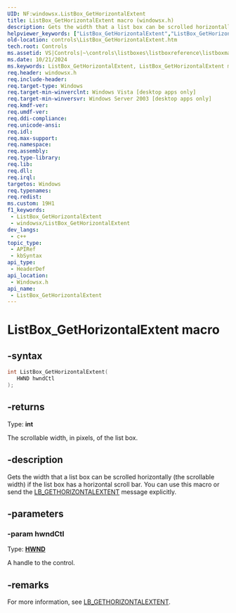 ```yaml
---
UID: NF:windowsx.ListBox_GetHorizontalExtent
title: ListBox_GetHorizontalExtent macro (windowsx.h)
description: Gets the width that a list box can be scrolled horizontally (the scrollable width) if the list box has a horizontal scroll bar. You can use this macro or send the LB_GETHORIZONTALEXTENT message explicitly.
helpviewer_keywords: ["ListBox_GetHorizontalExtent","ListBox_GetHorizontalExtent macro [Windows Controls]","_win32_ListBox_GetHorizontalExtent","_win32_ListBox_GetHorizontalExtent_cpp","controls.ListBox_GetHorizontalExtent","controls._win32_ListBox_GetHorizontalExtent","windowsx/ListBox_GetHorizontalExtent"]
old-location: controls\ListBox_GetHorizontalExtent.htm
tech.root: Controls
ms.assetid: VS|Controls|~\controls\listboxes\listboxreference\listboxmacros\listbox_gethorizontalextent.htm
ms.date: 10/21/2024
ms.keywords: ListBox_GetHorizontalExtent, ListBox_GetHorizontalExtent macro [Windows Controls], _win32_ListBox_GetHorizontalExtent, _win32_ListBox_GetHorizontalExtent_cpp, controls.ListBox_GetHorizontalExtent, controls._win32_ListBox_GetHorizontalExtent, windowsx/ListBox_GetHorizontalExtent
req.header: windowsx.h
req.include-header: 
req.target-type: Windows
req.target-min-winverclnt: Windows Vista [desktop apps only]
req.target-min-winversvr: Windows Server 2003 [desktop apps only]
req.kmdf-ver: 
req.umdf-ver: 
req.ddi-compliance: 
req.unicode-ansi: 
req.idl: 
req.max-support: 
req.namespace: 
req.assembly: 
req.type-library: 
req.lib: 
req.dll: 
req.irql: 
targetos: Windows
req.typenames: 
req.redist: 
ms.custom: 19H1
f1_keywords:
 - ListBox_GetHorizontalExtent
 - windowsx/ListBox_GetHorizontalExtent
dev_langs:
 - c++
topic_type:
 - APIRef
 - kbSyntax
api_type:
 - HeaderDef
api_location:
 - Windowsx.h
api_name:
 - ListBox_GetHorizontalExtent
---
```


# ListBox_GetHorizontalExtent macro

## -syntax

```cpp
int ListBox_GetHorizontalExtent(
   HWND hwndCtl
);
```

## -returns

Type: **int**

The scrollable width, in pixels, of the list box.


## -description

Gets the width that a list box can be scrolled horizontally (the scrollable width) if the list box has a horizontal scroll bar. You can use this macro or send the <a href="/windows/desktop/Controls/lb-gethorizontalextent">LB_GETHORIZONTALEXTENT</a> message explicitly.

## -parameters

### -param hwndCtl

Type: <b><a href="/windows/desktop/WinProg/windows-data-types">HWND</a></b>

A handle to the control.

## -remarks

For more information, see <a href="/windows/desktop/Controls/lb-gethorizontalextent">LB_GETHORIZONTALEXTENT</a>.
